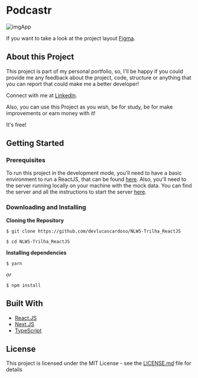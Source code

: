 # Podcastr

![imgApp](https://user-images.githubusercontent.com/83316119/116637841-5d650c00-a93b-11eb-9aee-2258a5e0ffd8.png)

If you want to take a look at the project layout [Figma](https://www.figma.com/file/UwFEntsHpHYJlHNQAQr4gA/Podcastr?node-id=160%3A2761).

## About this Project

This project is part of my personal portfolio, so, I'll be happy if you could provide me any feedback about the project, code, structure or anything that you can report that could make me a better developer!

Connect with me at [LinkedIn](https://www.linkedin.com/in//).

Also, you can use this Project as you wish, be for study, be for make improvements or earn money with it!

It's free!

## Getting Started

### Prerequisites
To run this project in the development mode, you'll need to have a basic environment to run a ReactJS, that can be found [here](https://reactjs.org/docs/getting-started.html).
Also, you'll need to the server running locally on your machine with the mock data. You can find the server and all the instructions to start the server [here](https://github.com/devlucascardoso/ATUALIZAR-SERVER!!!).

### Downloading and Installing

**Cloning the Repository**

```
$ git clone https://github.com/devlucascardoso/NLW5-Trilha_ReactJS

$ cd NLW5-Trilha_ReactJS
```

**Installing dependencies**

```
$ yarn
```

_or_

```
$ npm install
```
## Built With

- [React.JS](https://reactjs.org/)
- [Next.JS](https://next.js.org/)
- [TypeScript](https://www.typescriptlang.org/)

## License

This project is licensed under the MIT License - see the [LICENSE.md](https://github.com/devlucascardoso/NLW5-Trilha_ReactJS/blob/master/LICENSE) file for details
